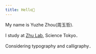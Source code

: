 ```yaml
---
title: Hello👋
---
```


My name is Yuzhe Zhou(周玉哲).

I study at [Zhu Lab](https://lab.zhuxinru.com/), Science Tokyo．

Considering typography and calligraphy．
